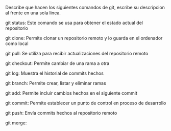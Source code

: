 Describe que hacen los siguientes comandos de git, escribe su descripcion al frente en una sola linea.

git status: Este comando se usa para obtener el estado actual del repositorio

git clone: Permite clonar un repositorio remoto y lo guarda en el ordenador como local

git pull: Se utiliza para recibir actualizaciones del repositorio remoto

git checkout: Permite cambiar de una rama a otra

git log: Muestra el historial de commits hechos

git branch: Permite crear, listar y eliminar ramas

git add: Permite incluir cambios hechos en el siguiente commit

git commit: Permite establecer un punto de control en proceso de desarrollo 

git push: Envía commits hechos al repositorio remoto

git merge:
